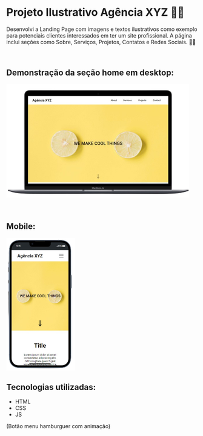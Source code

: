# Projeto Ilustrativo Agência XYZ 👨‍🔧
Desenvolvi a Landing Page com imagens e textos ilustrativos como exemplo para potenciais clientes interessados em ter um site profissional. A página inclui seções como Sobre, Serviços, Projetos, Contatos e Redes Sociais. 👨‍🔧

<br>

## Demonstração da seção home em desktop:

[<img src="./src/images/readme-files/preview-desktop.png" height="300px" alt="imagem da home do projeto no desktop">](https://paulohrs01.github.io/Agencia-XYZ/)

<br>

## Mobile:
<img src="./src/images/readme-files/preview-mobile.png" height="350px" alt="imagem da home do projeto no mobile">

<br>

## Tecnologias utilizadas:
- HTML
- CSS
- JS

(Botão menu hamburguer com animação)

#
